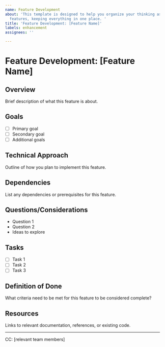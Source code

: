 ```yaml
---
name: Feature Development
about: 'This template is designed to help you organize your thinking as you develop
  features, keeping everything in one place. '
title: 'Feature Development: [Feature Name]'
labels: enhancement
assignees: ''

---
```


# Feature Development: [Feature Name]

## Overview
Brief description of what this feature is about.

## Goals
- [ ] Primary goal
- [ ] Secondary goal
- [ ] Additional goals

## Technical Approach
Outline of how you plan to implement this feature.

## Dependencies
List any dependencies or prerequisites for this feature.

## Questions/Considerations
- Question 1
- Question 2
- Ideas to explore

## Tasks
- [ ] Task 1
- [ ] Task 2
- [ ] Task 3

## Definition of Done
What criteria need to be met for this feature to be considered complete?

## Resources
Links to relevant documentation, references, or existing code.

---
CC: [relevant team members]
